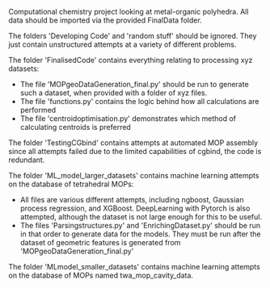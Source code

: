 Computational chemistry project looking at metal-organic polyhedra.
All data should be imported via the provided FinalData folder.

The folders 'Developing Code' and 'random stuff' should be ignored. They just contain unstructured attempts at a variety of different problems.

The folder 'FinalisedCode' contains everything relating to processing xyz datasets:
- The file 'MOPgeoDataGeneration_final.py' should be run to generate such a dataset, when provided with a folder of xyz files.
- The file 'functions.py' contains the logic behind how all calculations are performed
- The file 'centroidoptimisation.py' demonstrates which method of calculating centroids is preferred

The folder 'TestingCGbind' contains attempts at automated MOP assembly since all attempts failed due to the limited capabilities of cgbind, the code is redundant.

The folder 'ML_model_larger_datasets' contains machine learning attempts on the database of tetrahedral MOPs:
- All files are various different attempts, including ngboost, Gaussian process regression, and XGBoost. DeepLearning with Pytorch is also attempted, although the dataset is not large enough for this to be useful.
- The files 'Parsingstructures.py' and 'EnrichingDataset.py' should be run in that order to generate data for the models. They must be run after the dataset of geometric features is generated from 'MOPgeoDataGeneration_final.py'

The folder 'MLmodel_smaller_datasets' contains machine learning attempts on the database of MOPs named twa_mop_cavity_data.





